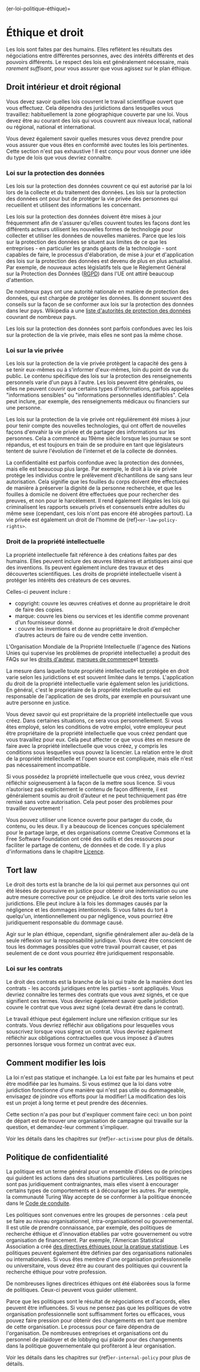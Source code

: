 (er-loi-politique-éthique)=
# Éthique et droit

Les lois sont faites par des humains. Elles reflètent les résultats des négociations entre différentes personnes, avec des intérêts différents et des pouvoirs différents. Le respect des lois est généralement nécessaire, mais *rarement suffisant*, pour vous assurer que vous agissez sur le plan éthique.

## Droit intérieur et droit régional

Vous devez savoir quelles lois couvrent le travail scientifique ouvert que vous effectuez. Cela dépendra des juridictions dans lesquelles vous travaillez: habituellement la zone géographique couverte par une loi. Vous devez être au courant des lois qui vous couvrent aux niveaux local, national ou régional, national et international.

Vous devez également savoir quelles mesures vous devez prendre pour vous assurer que vous êtes en conformité avec toutes les lois pertinentes. Cette section n'est pas exhaustive ! Il est conçu pour vous donner une idée du type de lois que vous devriez connaître.

### Loi sur la protection des données

Les lois sur la protection des données couvrent ce qui est autorisé par la loi lors de la collecte et du traitement des données. Les lois sur la protection des données ont pour but de protéger la vie privée des personnes qui recueillent et utilisent des informations les concernant.

Les lois sur la protection des données doivent être mises à jour fréquemment afin de s'assurer qu'elles couvrent toutes les façons dont les différents acteurs utilisent les nouvelles formes de technologie pour collecter et utiliser les données de nouvelles manières. Parce que les lois sur la protection des données se situent aux limites de ce que les entreprises - en particulier les grands géants de la technologie - sont capables de faire, le processus d'élaboration, de mise à jour et d'application des lois sur la protection des données est devenu de plus en plus actualisé. Par exemple, de nouveaux actes législatifs tels que le Règlement Général sur la Protection des Données ([RGPD](https://gdpr-info.eu/)) dans l'UE ont attiré beaucoup d'attention.

De nombreux pays ont une autorité nationale en matière de protection des données, qui est chargée de protéger les données. Ils donnent souvent des conseils sur la façon de se conformer aux lois sur la protection des données dans leur pays. Wikipedia a une [liste d'autorités de protection des données](https://en.wikipedia.org/wiki/National_data_protection_authority) couvrant de nombreux pays.

Les lois sur la protection des données sont parfois confondues avec les lois sur la protection de la vie privée, mais elles ne sont pas la même chose.

### Loi sur la vie privée

Les lois sur la protection de la vie privée protègent la capacité des gens à se tenir eux-mêmes ou à s'informer d'eux-mêmes, loin du point de vue du public. Le contenu spécifique des lois sur la protection des renseignements personnels varie d'un pays à l'autre. Les lois peuvent être générales, ou elles ne peuvent couvrir que certains types d'informations, parfois appelées "informations sensibles" ou "informations personnelles identifiables". Cela peut inclure, par exemple, des renseignements médicaux ou financiers sur une personne.

Les lois sur la protection de la vie privée ont régulièrement été mises à jour pour tenir compte des nouvelles technologies, qui ont offert de nouvelles façons d'envahir la vie privée et de partager des informations sur les personnes. Cela a commencé au 19ème siècle lorsque les journaux se sont répandus, et est toujours en train de se produire en tant que législateurs tentent de suivre l'évolution de l'internet et de la collecte de données.

La confidentialité est parfois confondue avec la protection des données, mais elle est beaucoup plus large. Par exemple, le droit à la vie privée protège les individus contre le prélèvement d’échantillons de sang sans leur autorisation. Cela signifie que les fouilles du corps doivent être effectuées de manière à préserver la dignité de la personne recherchée, et que les fouilles à domicile ne doivent être effectuées que pour rechercher des preuves, et non pour le harcèlement. Il rend également illégales les lois qui criminalisent les rapports sexuels privés et consensuels entre adultes du même sexe (cependant, ces lois n'ont pas encore été abrogées partout). La vie privée est également un droit de l'homme de {ref}`<er-law-policy-rights>`.

### Droit de la propriété intellectuelle

La propriété intellectuelle fait référence à des créations faites par des humains. Elles peuvent inclure des œuvres littéraires et artistiques ainsi que des inventions. Ils peuvent également inclure des travaux et des découvertes scientifiques. Les droits de propriété intellectuelle visent à protéger les intérêts des créateurs de ces œuvres.

Celles-ci peuvent inclure :
- copyright: couvre les œuvres créatives et donne au propriétaire le droit de faire des copies.
- marque: couvre les biens ou services et les identifie comme provenant d'un fournisseur donné.
- : couvre les inventions et donne au propriétaire le droit d’empêcher d’autres acteurs de faire ou de vendre cette invention.

L'Organisation Mondiale de la Propriété Intellectuelle (l'agence des Nations Unies qui supervise les problèmes de propriété intellectuelle) a produit des FAQs sur les [droits d'auteur](https://www.wipo.int/copyright/en/faq_copyright.html), [marques de commerce](https://www.wipo.int/trademarks/en/)et [brevets](https://www.wipo.int/patents/en/faq_patents.html).

La mesure dans laquelle toute propriété intellectuelle est protégée en droit varie selon les juridictions et est souvent limitée dans le temps. L'application du droit de la propriété intellectuelle varie également selon les juridictions. En général, c'est le propriétaire de la propriété intellectuelle qui est responsable de l'application de ses droits, par exemple en poursuivant une autre personne en justice.

Vous devez savoir qui est propriétaire de la propriété intellectuelle que vous créez. Dans certaines situations, ce sera vous personnellement. Si vous êtes employé, selon les conditions de votre emploi, votre employeur peut être propriétaire de la propriété intellectuelle que vous créez pendant que vous travaillez pour eux. Cela peut affecter ce que vous êtes en mesure de faire avec la propriété intellectuelle que vous créez, y compris les conditions sous lesquelles vous pouvez la licencier. La relation entre le droit de la propriété intellectuelle et l'open source est compliquée, mais elle n'est pas nécessairement incompatible.
<!--- Link to the activism chapter, section on advocating for open practice, when we've written it -->

Si vous possédez la propriété intellectuelle que vous créez, vous devriez réfléchir soigneusement à la façon de la mettre sous licence. Si vous n’autorisez pas explicitement le contenu de façon différente, il est généralement soumis au droit d’auteur et ne peut techniquement pas être remixé sans votre autorisation. Cela peut poser des problèmes pour travailler ouvertement !

Vous pouvez utiliser une licence ouverte pour partager du code, du contenu, ou les deux. Il y a beaucoup de licences conçues spécialement pour le partage large, et des organisations comme Creative Commons et la Free Software Foundation ont créé des outils et des ressources pour faciliter le partage de contenu, de données et de code. Il y a plus d'informations dans le chapitre [Licence](https://the-turing-way.netlify.app/reproducible-research/licensing.html).

## Tort law

Le droit des torts est la branche de la loi qui permet aux personnes qui ont été lésées de poursuivre en justice pour obtenir une indemnisation ou une autre mesure corrective pour ce préjudice. Le droit des torts varie selon les juridictions. Elle peut inclure à la fois les dommages causés par la négligence et les dommages intentionnels. Si vous faites du tort à quelqu'un, intentionnellement ou par négligence, vous pourriez être juridiquement responsable du dommage causé.

Agir sur le plan éthique, cependant, signifie généralement aller au-delà de la seule réflexion sur la responsabilité juridique. Vous devez être conscient de tous les dommages possibles que votre travail pourrait causer, et pas seulement de ce dont vous pourriez être juridiquement responsable.

### Loi sur les contrats

Le droit des contrats est la branche de la loi qui traite de la manière dont les contrats - les accords juridiques entre les parties - sont appliqués. Vous devriez connaître les termes des contrats que vous avez signés, et ce que signifient ces termes. Vous devriez également savoir quelle juridiction couvre le contrat que vous avez signé (cela devrait être dans le contrat).

Le travail éthique peut également inclure une réflexion critique sur les contrats. Vous devriez réfléchir aux obligations pour lesquelles vous souscrivez lorsque vous signez un contrat. Vous devriez également réfléchir aux obligations contractuelles que vous imposez à d'autres personnes lorsque vous formez un contrat avec eux.

## Comment modifier les lois

La loi n'est pas statique et inchangée. La loi est faite par les humains et peut être modifiée par les humains. Si vous estimez que la loi dans votre juridiction fonctionne d'une manière qui n'est pas utile ou dommageable, envisagez de joindre vos efforts pour la modifier! La modification des lois est un projet à long terme et peut prendre des décennies.

Cette section n'a pas pour but d'expliquer comment faire ceci: un bon point de départ est de trouver une organisation de campagne qui travaille sur la question, et demandez-leur comment s'impliquer.
<!--- edit this to refer to the activism chapter, when we have written it -->
Voir les détails dans les chapitres sur {ref}`er-activisme` pour plus de détails.

## Politique de confidentialité

La politique est un terme général pour un ensemble d'idées ou de principes qui guident les actions dans des situations particulières. Les politiques ne sont pas juridiquement contraignantes, mais elles visent à encourager certains types de comportements et à décourager les autres. Par exemple, la communauté Turing Way accepte de se conformer à la politique énoncée dans le [Code de conduite](https://the-turing-way.netlify.app/community-handbook/coc.html).

Les politiques sont convenues entre les groupes de personnes : cela peut se faire au niveau organisationnel, intra-organisationnel ou gouvernemental. Il est utile de prendre connaissance, par exemple, des politiques de recherche éthique et d'innovation établies par votre gouvernement ou votre organisation de financement. Par exemple, l'American Statistical Association a créé [des directives éthiques pour la pratique statistique](https://www.amstat.org/ASA/Your-Career/Ethical-Guidelines-for-Statistical-Practice.aspx). Les politiques peuvent également être définies par des organisations nationales ou internationales. Si vous êtes membre d'une organisation professionnelle ou universitaire, vous devez être au courant des politiques qui couvrent la recherche éthique pour votre profession.

De nombreuses lignes directrices éthiques ont été élaborées sous la forme de politiques. Ceux-ci peuvent vous guider utilement.

Parce que les politiques sont le résultat de négociations et d'accords, elles peuvent être influencées. Si vous ne pensez pas que les politiques de votre organisation professionnelle sont suffisamment fortes ou efficaces, vous pouvez faire pression pour obtenir des changements en tant que membre de cette organisation. Le processus pour ce faire dépendra de l'organisation. De nombreuses entreprises et organisations ont du personnel de plaidoyer et de lobbying qui plaide pour des changements dans la politique gouvernementale qui profiteront à leur organisation.

Voir les détails dans les chapitres sur {ref}`er-internal-policy` pour plus de détails.
